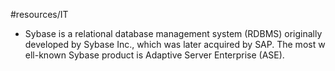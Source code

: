 #resources/IT  

- Sybase is a relational database management system (RDBMS) originally developed by Sybase Inc., which was later acquired by SAP. The most well-known Sybase product is Adaptive Server Enterprise (ASE).